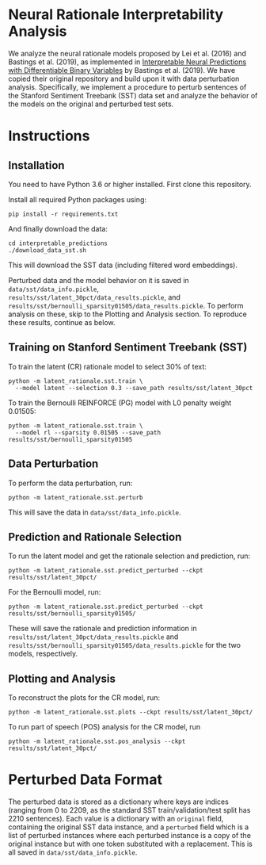 # Neural Rationale Interpretability Analysis

We analyze the neural rationale models proposed by Lei et al. (2016) and Bastings et al. (2019), as implemented in [Interpretable Neural Predictions with Differentiable Binary Variables](https://github.com/bastings/interpretable_predictions) by Bastings et al. (2019). We have copied their original repository and build upon it with data perturbation analysis. Specifically, we implement a procedure to perturb sentences of the Stanford Sentiment Treebank (SST) data set and analyze the behavior of the models on the original and perturbed test sets.

# Instructions

## Installation

You need to have Python 3.6 or higher installed. First clone this repository.

Install all required Python packages using:
```
pip install -r requirements.txt
```

And finally download the data:

```
cd interpretable_predictions
./download_data_sst.sh
```
This will download the SST data (including filtered word embeddings).

Perturbed data and the model behavior on it is saved in `data/sst/data_info.pickle`, `results/sst/latent_30pct/data_results.pickle`, and `results/sst/bernoulli_sparsity01505/data_results.pickle`. To perform analysis on these, skip to the Plotting and Analysis section. To reproduce these results, continue as below.

## Training on Stanford Sentiment Treebank (SST)

To train the latent (CR) rationale model to select 30% of text:

```
python -m latent_rationale.sst.train \
  --model latent --selection 0.3 --save_path results/sst/latent_30pct
```

To train the Bernoulli REINFORCE (PG) model with L0 penalty weight 0.01505:

```
python -m latent_rationale.sst.train \
  --model rl --sparsity 0.01505 --save_path results/sst/bernoulli_sparsity01505
```

## Data Perturbation

To perform the data perturbation, run:
```
python -m latent_rationale.sst.perturb
```
This will save the data in `data/sst/data_info.pickle`.

## Prediction and Rationale Selection

To run the latent model and get the rationale selection and prediction, run:
```
python -m latent_rationale.sst.predict_perturbed --ckpt results/sst/latent_30pct/
```

For the Bernoulli model, run:
```
python -m latent_rationale.sst.predict_perturbed --ckpt results/sst/bernoulli_sparsity01505/
```

These will save the rationale and prediction information in `results/sst/latent_30pct/data_results.pickle` and `results/sst/bernoulli_sparsity01505/data_results.pickle` for the two models, respectively.

## Plotting and Analysis

To reconstruct the plots for the CR model, run: 
```
python -m latent_rationale.sst.plots --ckpt results/sst/latent_30pct/
```

To run part of speech (POS) analysis for the CR model, run
```
python -m latent_rationale.sst.pos_analysis --ckpt results/sst/latent_30pct/
```

# Perturbed Data Format
The perturbed data is stored as a dictionary where keys are indices (ranging from 0 to 2209, as the standard SST train/validation/test split has 2210 sentences). Each value is a dictionary with an `original` field, containing the original SST data instance, and a `perturbed` field which is a list of perturbed instances where each perturbed instance is a copy of the original instance but with one token substituted with a replacement. This is all saved in `data/sst/data_info.pickle`.
